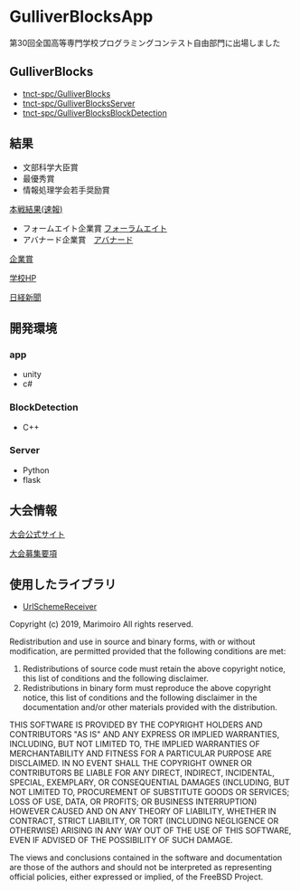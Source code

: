# GulliverBlocksApp

第30回全国高等専門学校プログラミングコンテスト自由部門に出場しました
## GulliverBlocks
* [tnct-spc/GulliverBlocks](https://github.com/tnct-spc/GulliverBlocksApp)
* [tnct-spc/GulliverBlocksServer](https://github.com/tnct-spc/GulliverBlocksServer)
* [tnct-spc/GulliverBlocksBlockDetection](https://github.com/tnct-spc/GulliverBlocksBlockDetection)

## 結果
* 文部科学大臣賞
* 最優秀賞
* 情報処理学会若手奨励賞

[本戦結果(速報)](http://www.procon.gr.jp/wp-content/uploads//2019/10/a13ecd63e6d59eb682f883c910195416.pdf)
* フォームエイト企業賞 [フォーラムエイト](http://www.forum8.co.jp/)
* アバナード企業賞　[アバナード](https://www.avanade.com/ja-jp)


[企業賞](http://www.procon.gr.jp/wp-content/uploads//2019/10/c0b490b4b7735fe3aa78a7f4a4f77d59.pdf)



[学校HP](https://www.tokyo-ct.ac.jp/news/20191017-2/)

[日経新聞](https://www.nikkei.com/article/DGXMZO51004690V11C19A0LX0000/)

## 開発環境
### app
* unity 
* c#

### BlockDetection
* C++
### Server
* Python 
* flask

## 大会情報
[大会公式サイト](http://www.procon.gr.jp/)

[大会募集要項](http://www.procon.gr.jp/wp-content/uploads//2019/04/e3ca8e6e8c8d8ab1062729e66a711fea.pdf)

## 使用したライブラリ

- [UrlSchemeReceiver](https://github.com/Marimoiro/urlschemereceiver)

Copyright (c) 2019, Marimoiro
All rights reserved.

Redistribution and use in source and binary forms, with or without
modification, are permitted provided that the following conditions are met: 

1. Redistributions of source code must retain the above copyright notice,
   this list of conditions and the following disclaimer. 
2. Redistributions in binary form must reproduce the above copyright notice,
   this list of conditions and the following disclaimer in the documentation
   and/or other materials provided with the distribution. 

THIS SOFTWARE IS PROVIDED BY THE COPYRIGHT HOLDERS AND CONTRIBUTORS "AS IS" AND
ANY EXPRESS OR IMPLIED WARRANTIES, INCLUDING, BUT NOT LIMITED TO, THE IMPLIED
WARRANTIES OF MERCHANTABILITY AND FITNESS FOR A PARTICULAR PURPOSE ARE
DISCLAIMED. IN NO EVENT SHALL THE COPYRIGHT OWNER OR CONTRIBUTORS BE LIABLE FOR
ANY DIRECT, INDIRECT, INCIDENTAL, SPECIAL, EXEMPLARY, OR CONSEQUENTIAL DAMAGES
(INCLUDING, BUT NOT LIMITED TO, PROCUREMENT OF SUBSTITUTE GOODS OR SERVICES;
LOSS OF USE, DATA, OR PROFITS; OR BUSINESS INTERRUPTION) HOWEVER CAUSED AND
ON ANY THEORY OF LIABILITY, WHETHER IN CONTRACT, STRICT LIABILITY, OR TORT
(INCLUDING NEGLIGENCE OR OTHERWISE) ARISING IN ANY WAY OUT OF THE USE OF THIS
SOFTWARE, EVEN IF ADVISED OF THE POSSIBILITY OF SUCH DAMAGE.

The views and conclusions contained in the software and documentation are those
of the authors and should not be interpreted as representing official policies, 
either expressed or implied, of the FreeBSD Project.


